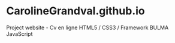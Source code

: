 # CarolineGrandval.github.io
Project website - Cv en ligne
HTML5 / CSS3 / Framework BULMA
JavaScript

